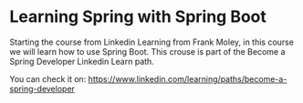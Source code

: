
# Learning Spring with Spring Boot
Starting the course from Linkedin Learning from Frank Moley, in this course we will learn how to use Spring Boot. This crouse is part of the Become a Spring Developer Linkedin Learn path. 

You can check it on: https://www.linkedin.com/learning/paths/become-a-spring-developer